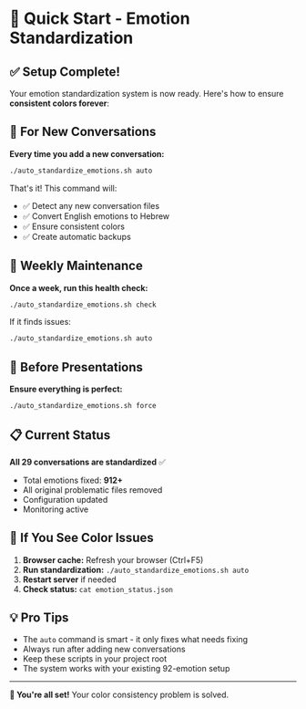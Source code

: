 # 🚀 Quick Start - Emotion Standardization

## ✅ Setup Complete!

Your emotion standardization system is now ready. Here's how to ensure **consistent colors forever**:

## 🎯 For New Conversations

**Every time you add a new conversation:**

```bash
./auto_standardize_emotions.sh auto
```

That's it! This command will:
- ✅ Detect any new conversation files
- ✅ Convert English emotions to Hebrew
- ✅ Ensure consistent colors
- ✅ Create automatic backups

## 📅 Weekly Maintenance

**Once a week, run this health check:**

```bash
./auto_standardize_emotions.sh check
```

If it finds issues:
```bash
./auto_standardize_emotions.sh auto
```

## 🎪 Before Presentations

**Ensure everything is perfect:**

```bash
./auto_standardize_emotions.sh force
```

## 📋 Current Status

**All 29 conversations are standardized** ✅
- Total emotions fixed: **912+**
- All original problematic files removed
- Configuration updated
- Monitoring active

## 🔧 If You See Color Issues

1. **Browser cache:** Refresh your browser (Ctrl+F5)
2. **Run standardization:** `./auto_standardize_emotions.sh auto`
3. **Restart server** if needed
4. **Check status:** `cat emotion_status.json`

## 💡 Pro Tips

- The `auto` command is smart - it only fixes what needs fixing
- Always run after adding new conversations
- Keep these scripts in your project root
- The system works with your existing 92-emotion setup

---

**🎉 You're all set!** Your color consistency problem is solved. 